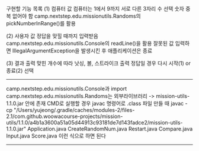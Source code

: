 구현할 기능 목록
(1) 컴퓨터 값
    컴퓨터는 1에서 9까지 서로 다른 3자리 수 선택
    숫자 중복 없어야 함
    camp.nextstep.edu.missionutils.Randoms의 pickNumberInRange()를 활용

(2) 사용자 값
    정답을 맞힐 때까지 입력받음
    camp.nextstep.edu.missionutils.Console의 readLine()을 활용
    잘못된 값 입력하면 IllegalArgumentException을 발생시킨 후 애플리케이션은 종료

(3) 결과 출력
    맞힌 개수에 따라 낫싱, 볼, 스트라이크 출력
    정답일 경우 다시 시작(1) or 종료(2) 선택


************
camp.nextstep.edu.missionutils.Console과 import camp.nextstep.edu.missionutils.Randoms는
외부라이브러리 -> mission-utils-1.1.0.jar 안에 존재
CMD로 실행할 경우 javac 명령어로 .class 파일 만들 때 
javac -cp "/Users/yujeong/.gradle/caches/modules-2/files-2.1/com.github.woowacourse-projects/mission-utils/1.1.0/a4b1a3600a51a05d44913c93181de7d143fadce2/mission-utils-1.1.0.jar" Application.java CreateRandomNum.java Restart.java Compare.java Input.java Score.java 이런 식으로 하면 된다
************
